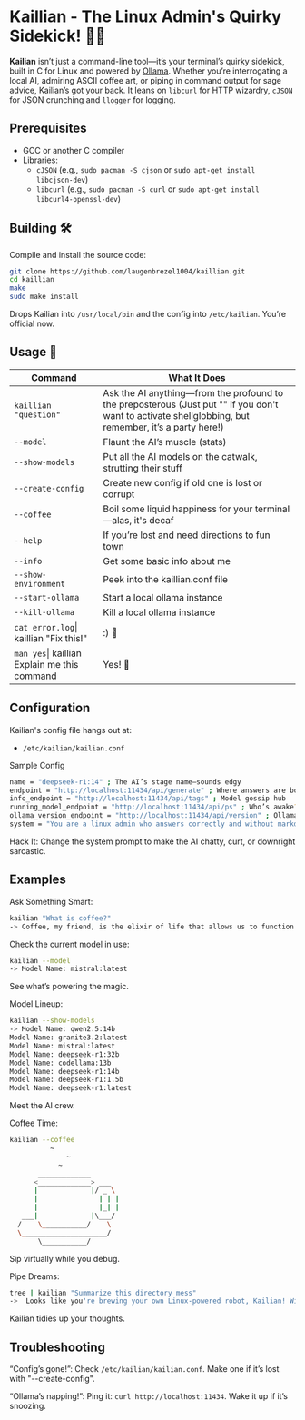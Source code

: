 # Kaillian - The Linux Admin's Quirky Sidekick! 🤖🎉

**Kailian** isn’t just a command-line tool—it’s your terminal’s quirky sidekick, built in C for Linux and powered by [Ollama](https://ollama.com/). Whether you’re interrogating a local AI, admiring ASCII coffee art, or piping in command output for sage advice, Kailian’s got your back. It leans on `libcurl` for HTTP wizardry, `cJSON` for JSON crunching and `llogger` for logging.


## Prerequisites
- GCC or another C compiler
- Libraries:
  - `cJSON` (e.g., `sudo pacman -S cjson` or `sudo apt-get install libcjson-dev`)
  - `libcurl` (e.g., `sudo pacman -S curl` or `sudo apt-get install libcurl4-openssl-dev`)


## Building 🛠️
Compile and install the source code:
```bash
git clone https://github.com/laugenbrezel1004/kaillian.git
cd kaillian
make 
sudo make install
```

Drops Kailian into `/usr/local/bin` and the config into `/etc/kailian`. You’re official now.


## Usage 🔧

Command    | What It Does
------------|-----------------
`kaillian "question"`  | Ask the AI anything—from the profound to the preposterous (Just put "" if you don't want to activate shellglobbing, but remember, it’s a party here!)
`--model`    | Flaunt the AI’s muscle (stats)
`--show-models`   | Put all the AI models on the catwalk, strutting their stuff
`--create-config`   | Create new config if old one is lost or corrupt
`--coffee`     | Boil some liquid happiness for your terminal—alas, it's decaf
`--help`     | If you’re lost and need directions to fun town
`--info`     | Get some basic info about me
`--show-environment`     | Peek into the kaillian.conf file
`--start-ollama`     | Start a local ollama instance
`--kill-ollama`     | Kill a local ollama instance
`cat error.log`\| kaillian "Fix this!"| :) 🤖
`man yes`\| kaillian Explain me this command| Yes! 🚀


## Configuration

Kailian's config file hangs out at:

- `/etc/kailian/kailian.conf` 

Sample Config 
```bash
name = "deepseek-r1:14" ; The AI’s stage name—sounds edgy
endpoint = "http://localhost:11434/api/generate" ; Where answers are born
info_endpoint = "http://localhost:11434/api/tags" ; Model gossip hub
running_model_endpoint = "http://localhost:11434/api/ps" ; Who’s awake?
ollama_version_endpoint = "http://localhost:11434/api/version" ; Ollama’s flex
system = "You are a linux admin who answers correctly and without markdown" ; AI’s vibe—gruff but helpful
```
Hack It: Change the system prompt to make the AI chatty, curt, or downright sarcastic.

## Examples

Ask Something Smart:
```bash
kailian "What is coffee?"
-> Coffee, my friend, is the elixir of life that allows us to function before we've fully processed the fact that it's still morning.
```

Check the current model in use:
```bash
kailian --model
-> Model Name: mistral:latest
```
See what’s powering the magic.

Model Lineup:
```bash
kailian --show-models
-> Model Name: qwen2.5:14b
Model Name: granite3.2:latest
Model Name: mistral:latest
Model Name: deepseek-r1:32b
Model Name: codellama:13b
Model Name: deepseek-r1:14b
Model Name: deepseek-r1:1.5b
Model Name: deepseek-r1:latest
```
Meet the AI crew.

Coffee Time:
```bash
kailian --coffee
          ~      
              ~    
            ~      
       _____________
      <_____________> ___
      |             |/ _ \
      |               | | |
      |               |_| |
   ___|             |\___/
  /    \___________/    \
  \_____________________/
       \___________/

```
Sip virtually while you debug.

Pipe Dreams:
```bash
tree | kailian "Summarize this directory mess"
->  Looks like you're brewing your own Linux-powered robot, Kailian! With this many lines of code, I hope it can make me a cup of coffee when I ask it nicely.
```
Kailian tidies up your thoughts.

## Troubleshooting

“Config’s gone!”: Check `/etc/kailian/kailian.conf`. Make one if it’s lost with "--create-config".

“Ollama’s napping!”: Ping it: `curl http://localhost:11434`. Wake it up if it’s snoozing.
